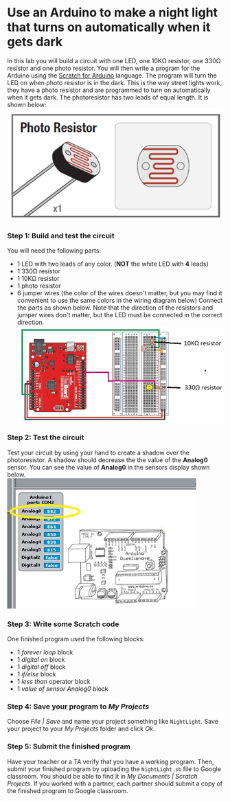 # Use an Arduino to make a night light that turns on automatically when it gets dark
In this lab you will build a circuit with one LED, one 10KΩ resistor, one 330Ω resistor and one photo resistor. You will then write a program for the Arduino using the [Scratch for Arduino](http://s4a.cat/) language. The program will turn the LED on when photo resistor is in the dark. This is the way street lights work, they have a photo resistor and are programmed to turn on automatically when it gets dark. The photoresistor has two leads of equal length. It is shown below:   
![](Theremin2.png)     

### Step 1: Build and test the circuit
You will need the following parts:
- 1 LED with two leads of any color. (**NOT** the white LED with **4** leads)
- 1 330Ω resistor
- 1 10KΩ resistor
- 1 photo resistor    
- 6 jumper wires (the color of the wires doesn't matter, but you may find it convenient to use the same colors in the wiring diagram below) Connect the parts as shown below. Note that the direction of the resistors and jumper wires don't matter, but the LED must be connected in the correct direction.
![](ArduinoNightLightCircuit13b.jpg)   

### Step 2: Test the circuit
Test your circuit by using your hand to create a shadow over the photoresistor. A shadow should decrease the the value of the **Analog0** sensor. You can see the value of **Analog0** in the sensors display shown below.   
![](Theremin4a.jpg)

### Step 3: Write some Scratch code
One finished program used the following blocks:
- 1 *forever loop* block
- 1 *digital on* block
- 1 *digital off* block
- 1 *if/else* block
- 1 *less than* operator block
- 1 *value of sensor Analog0* block

  
### Step 4: Save your program to *My Projects*
Choose *File | Save* and name your project something like `NightLight`. Save your project to your *My Projects* folder and click *Ok*.   

### Step 5: Submit the finished program
Have your teacher or a TA verify that you have a working program. Then, submit your finished program by uploading the `NightLight.sb` file to Google classroom. You should be able to find it in *My Documents | Scratch Projects*. If you worked with a partner, each partner should submit a copy of the finished program to Google classroom.   
